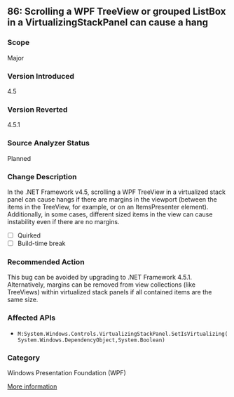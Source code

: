 ## 86: Scrolling a WPF TreeView or grouped ListBox in a VirtualizingStackPanel can cause a hang

### Scope
Major

### Version Introduced
4.5

### Version Reverted
4.5.1

### Source Analyzer Status
Planned

### Change Description
In the .NET Framework v4.5, scrolling a WPF TreeView in a virtualized stack panel can cause hangs if there are margins in the viewport (between the items in the TreeView, for example, or on an ItemsPresenter element). Additionally, in some cases, different sized items in the view can cause instability even if there are no margins.

- [ ] Quirked
- [ ] Build-time break

### Recommended Action
This bug can be avoided by upgrading to .NET Framework 4.5.1. Alternatively, margins can be removed from view collections (like TreeViews) within virtualized stack panels if all contained items are the same size.

### Affected APIs
* `M:System.Windows.Controls.VirtualizingStackPanel.SetIsVirtualizing(System.Windows.DependencyObject,System.Boolean)`

### Category
Windows Presentation Foundation (WPF)

[More information](http://connect.microsoft.com/VisualStudio/feedback/details/763639/wpf-application-built-on-net-4-0-freezes-under-system-with-net-4-5-while-scrolling-the-treeview-under-specific-conditions)
